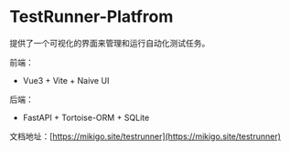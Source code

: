 # TestRunner-Platfrom

提供了一个可视化的界面来管理和运行自动化测试任务。

前端：
- Vue3 + Vite + Naive UI

后端：
- FastAPI + Tortoise-ORM + SQLite

文档地址：[https://mikigo.site/testrunner](https://mikigo.site/testrunner)
